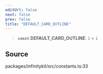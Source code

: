 ```yaml
---
editUrl: false
next: false
prev: false
title: "DEFAULT_CARD_OUTLINE"
---
```


> **`const`** **DEFAULT\_CARD\_OUTLINE**: `1` = `1`

## Source

packages/infinitykit/src/constants.ts:33
